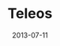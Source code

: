 ---
date: 2013-07-11
title: Teleos
categories: supporter
logo: teleos_logo.jpg
www: http://www.teleosleaders.com/
---